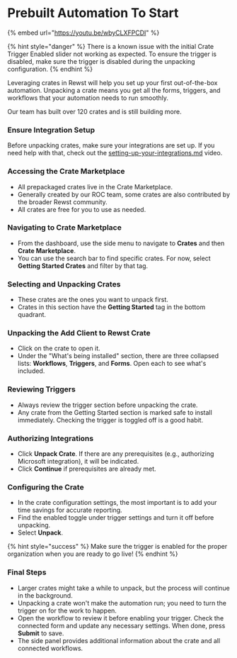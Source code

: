 # Prebuilt Automation To Start

{% embed url="https://youtu.be/wbyCLXFPCDI" %}

{% hint style="danger" %}
There is a known issue with the initial Crate Trigger Enabled slider not working as expected. To ensure the trigger is disabled, make sure the trigger is disabled during the unpacking configuration.&#x20;
{% endhint %}

Leveraging crates in Rewst will help you set up your first out-of-the-box automation. Unpacking a crate means you get all the forms, triggers, and workflows that your automation needs to run smoothly.

Our team has built over 120 crates and is still building more.&#x20;

### **Ensure Integration Setup**

Before unpacking crates, make sure your integrations are set up. If you need help with that, check out the [setting-up-your-integrations.md](setting-up-your-integrations.md "mention") video.

### **Accessing the Crate Marketplace**

* All prepackaged crates live in the Crate Marketplace.
* Generally created by our ROC team, some crates are also contributed by the broader Rewst community.
* All crates are free for you to use as needed.

### **Navigating to Crate Marketplace**

* From the dashboard, use the side menu to navigate to **Crates** and then **Crate Marketplace**.
* You can use the search bar to find specific crates. For now, select **Getting Started Crates** and filter by that tag.

### **Selecting and Unpacking Crates**

* These crates are the ones you want to unpack first.
* Crates in this section have the **Getting Started** tag in the bottom quadrant.

### **Unpacking the Add Client to Rewst Crate**

* Click on the crate to open it.
* Under the "What's being installed" section, there are three collapsed lists: **Workflows**, **Triggers**, and **Forms**. Open each to see what's included.

### **Reviewing Triggers**

* Always review the trigger section before unpacking the crate.&#x20;
* Any crate from the Getting Started section is marked safe to install immediately. Checking the trigger is toggled off is a good habit.

### **Authorizing Integrations**

* Click **Unpack Crate**. If there are any prerequisites (e.g., authorizing Microsoft integration), it will be indicated.
* Click **Continue** if prerequisites are already met.

### **Configuring the Crate**

* In the crate configuration settings, the most important is to add your time savings for accurate reporting.
* Find the enabled toggle under trigger settings and turn it off before unpacking.
* Select **Unpack**.

{% hint style="success" %}
Make sure the trigger is enabled for the proper organization when you are ready to go live!
{% endhint %}

### **Final Steps**

* Larger crates might take a while to unpack, but the process will continue in the background.
* Unpacking a crate won't make the automation run; you need to turn the trigger on for the work to happen.
* Open the workflow to review it before enabling your trigger. Check the connected form and update any necessary settings. When done, press **Submit** to save.
* The side panel provides additional information about the crate and all connected workflows.

